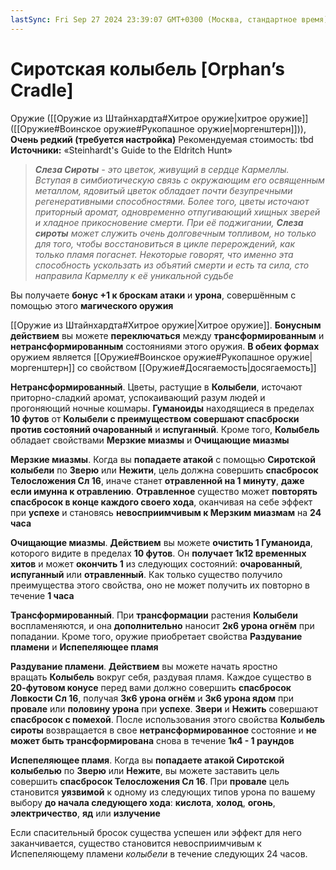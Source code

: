 ```yaml
---
lastSync: Fri Sep 27 2024 23:39:07 GMT+0300 (Москва, стандартное время)
---
```

# Сиротская колыбель [Orphan’s Cradle]

Оружие ([[Оружие из Штайнхардта#Хитрое оружие|хитрое оружие]] ([[Оружие#Воинское оружие#Рукопашное оружие|моргенштерн]])), **Очень редкий (требуется настройка)**
Рекомендуемая стоимость: tbd
**Источники:** «Steinhardt's Guide to the Eldritch Hunt»

> ***Слеза Сироты** - это цветок, живущий в сердце Кармеллы. Вступая в симбиотическую связь с окружающим его освященным металлом, ядовитый цветок обладает почти безупречными регенеративными способностями. Более того, цветы источают приторный аромат, одновременно отпугивающий хищных зверей и хладное прикосновение смерти. При её поджигании, **Слеза сироты** может служить очень долговечным топливом, но только для того, чтобы восстановиться в цикле перерождений, как только пламя погаснет. Некоторые говорят, что именно эта способность ускользать из объятий смерти и есть та сила, сто направила Кармеллу к её уникальной судьбе*

Вы получаете **бонус +1 к броскам атаки** и **урона**, совершённым с помощью этого **магического оружия**

[[Оружие из Штайнхардта#Хитрое оружие|Хитрое оружие]]. **Бонусным действием** вы можете **переключаться** между **трансформированным** и **нетрансформированным** состояниями этого оружия. **В обеих формах** оружием является [[Оружие#Воинское оружие#Рукопашное оружие|моргенштерн]] со свойством [[Оружие#Досягаемость|досягаемость]]

**Нетрансформированный**. Цветы, растущие в **Колыбели**, источают приторно-сладкий аромат, успокаивающий разум людей и прогоняющий ночные кошмары. **Гуманоиды** находящиеся в пределах **10 футов** от **Колыбели с преимуществом совершают спасброски против состояний очарованный** и **испуганный**. Кроме того, **Колыбель** обладает свойствами **Мерзкие миазмы** и **Очищающие миазмы**

**Мерзкие миазмы**. Когда вы **попадаете атакой** с помощью **Сиротской колыбели** по **Зверю** или **Нежити**, цель должна совершить **спасбросок Телосложения Сл 16**, иначе станет **отравленной на 1 минуту**, **даже если имунна к отравлению**. **Отравленное** существо может **повторять спасбросок в конце каждого своего хода**, оканчивая на себе эффект при **успехе** и становясь **невосприимчивым к Мерзким миазмам** на **24 часа**

**Очищающие миазмы**. **Действием** вы можете **очистить 1 Гуманоида**, которого видите в пределах **10 футов**. Он **получает 1к12 временных хитов** и может **окончить 1** из следующих состояний: **очарованный**, **испуганный** или **отравленный**. Как только существо получило преимущества этого свойства, оно не может получить их повторно в течение **1 часа**

**Трансформированный**. При **трансформации** растения **Колыбели** воспламеняются, и она **дополнительно** наносит **2к6 урона огнём** при попадании. Кроме того, оружие приобретает свойства **Раздувание пламени** и **Испепеляющее пламя**

**Раздувание пламени**. **Действием** вы можете начать яростно вращать **Колыбель** вокруг себя, раздувая пламя. Каждое существо в **20-футовом конусе** перед вами должно совершить **спасбросок Ловкости Сл 16**, получая **3к6 урона огнём** и **3к6 урона ядом** при **провале** или **половину урона** при **успехе**. **Звери** и **Нежить** совершают **спасбросок с помехой**. После использования этого свойства **Колыбель сироты** возвращается в свое **нетрансформированное** состояние и **не может быть трансформирована** снова в течение **1к4 - 1 раундов**

**Испепеляющее пламя**. Когда вы **попадаете атакой Сиротской колыбелью** по **Зверю** или **Нежите**, вы можете заставить цель совершить **спасбросок Телосложения Сл 16**. При **провале** цель становится **уязвимой** к одному из следующих типов урона по вашему выбору **до начала следующего хода**: **кислота**, **холод**, **огонь**, **электричество**, **яд** или **излучение**

Если спасительный бросок существа успешен или эффект для него заканчивается, существо становится невосприимчивым к Испепеляющему пламени _колыбели_ в течение следующих 24 часов.